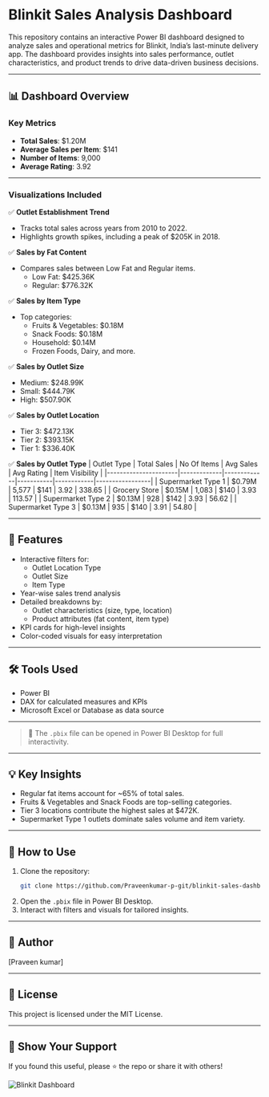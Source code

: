 # Blinkit Sales Analysis Dashboard

This repository contains an interactive Power BI dashboard designed to analyze sales and operational metrics for Blinkit, India’s last-minute delivery app. The dashboard provides insights into sales performance, outlet characteristics, and product trends to drive data-driven business decisions.

---

## 📊 Dashboard Overview

### Key Metrics

- **Total Sales**: $1.20M
- **Average Sales per Item**: $141
- **Number of Items**: 9,000
- **Average Rating**: 3.92

---

### Visualizations Included

✅ **Outlet Establishment Trend**
- Tracks total sales across years from 2010 to 2022.
- Highlights growth spikes, including a peak of $205K in 2018.

✅ **Sales by Fat Content**
- Compares sales between Low Fat and Regular items.
  - Low Fat: $425.36K
  - Regular: $776.32K

✅ **Sales by Item Type**
- Top categories:
  - Fruits & Vegetables: $0.18M
  - Snack Foods: $0.18M
  - Household: $0.14M
  - Frozen Foods, Dairy, and more.

✅ **Sales by Outlet Size**
- Medium: $248.99K
- Small: $444.79K
- High: $507.90K

✅ **Sales by Outlet Location**
- Tier 3: $472.13K
- Tier 2: $393.15K
- Tier 1: $336.40K

✅ **Sales by Outlet Type**
| Outlet Type          | Total Sales | No Of Items | Avg Sales | Avg Rating | Item Visibility |
|----------------------|-------------|-------------|-----------|------------|-----------------|
| Supermarket Type 1   | $0.79M      | 5,577       | $141      | 3.92       | 338.65          |
| Grocery Store        | $0.15M      | 1,083       | $140      | 3.93       | 113.57          |
| Supermarket Type 2   | $0.13M      | 928         | $142      | 3.93       | 56.62           |
| Supermarket Type 3   | $0.13M      | 935         | $140      | 3.91       | 54.80           |

---

## 🚀 Features

- Interactive filters for:
  - Outlet Location Type
  - Outlet Size
  - Item Type
- Year-wise sales trend analysis
- Detailed breakdowns by:
  - Outlet characteristics (size, type, location)
  - Product attributes (fat content, item type)
- KPI cards for high-level insights
- Color-coded visuals for easy interpretation

---

## 🛠️ Tools Used

- Power BI
- DAX for calculated measures and KPIs
- Microsoft Excel or Database as data source

---


> 📎 The `.pbix` file can be opened in Power BI Desktop for full interactivity.

---

## 💡 Key Insights

- Regular fat items account for ~65% of total sales.
- Fruits & Vegetables and Snack Foods are top-selling categories.
- Tier 3 locations contribute the highest sales at $472K.
- Supermarket Type 1 outlets dominate sales volume and item variety.

---

## 📎 How to Use

1. Clone the repository:
    ```bash
    git clone https://github.com/Praveenkumar-p-git/blinkit-sales-dashboard.git
    ```
2. Open the `.pbix` file in Power BI Desktop.
3. Interact with filters and visuals for tailored insights.

---

## 👤 Author

[Praveen kumar]  


---

## 📜 License

This project is licensed under the MIT License.

---

## 🌟 Show Your Support

If you found this useful, please ⭐ the repo or share it with others!

![Blinkit Dashboard](./Blinkit%20.png)


